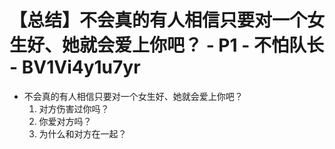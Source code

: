 # 【总结】不会真的有人相信只要对一个女生好、她就会爱上你吧？ - P1 - 不怕队长 - BV1Vi4y1u7yr

-   不会真的有人相信只要对一个女生好、她就会爱上你吧？
    1.  对方伤害过你吗？
    2.  你爱对方吗？
    3.  为什么和对方在一起？